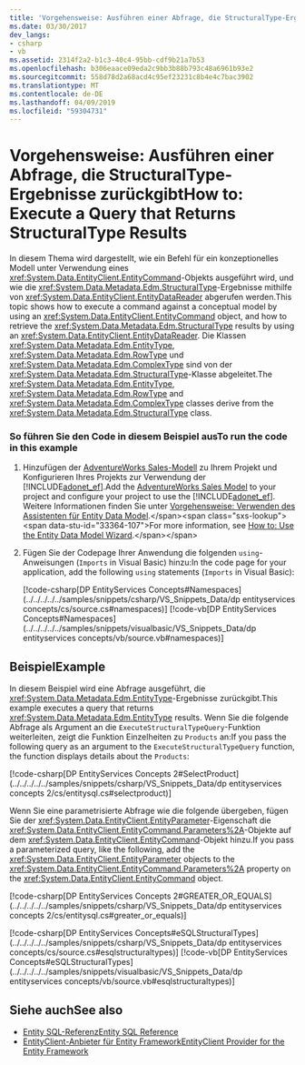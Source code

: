 ```yaml
---
title: 'Vorgehensweise: Ausführen einer Abfrage, die StructuralType-Ergebnisse zurückgibt'
ms.date: 03/30/2017
dev_langs:
- csharp
- vb
ms.assetid: 2314f2a2-b1c3-40c4-95bb-cdf9b21a7b53
ms.openlocfilehash: b306eaace09eda2c9bb3b88b793c48a6961b93e2
ms.sourcegitcommit: 558d78d2a68acd4c95ef23231c8b4e4c7bac3902
ms.translationtype: MT
ms.contentlocale: de-DE
ms.lasthandoff: 04/09/2019
ms.locfileid: "59304731"
---
```

# <a name="how-to-execute-a-query-that-returns-structuraltype-results"></a><span data-ttu-id="33364-102">Vorgehensweise: Ausführen einer Abfrage, die StructuralType-Ergebnisse zurückgibt</span><span class="sxs-lookup"><span data-stu-id="33364-102">How to: Execute a Query that Returns StructuralType Results</span></span>
<span data-ttu-id="33364-103">In diesem Thema wird dargestellt, wie ein Befehl für ein konzeptionelles Modell unter Verwendung eines <xref:System.Data.EntityClient.EntityCommand>-Objekts ausgeführt wird, und wie die <xref:System.Data.Metadata.Edm.StructuralType>-Ergebnisse mithilfe von <xref:System.Data.EntityClient.EntityDataReader> abgerufen werden.</span><span class="sxs-lookup"><span data-stu-id="33364-103">This topic shows how to execute a command against a conceptual model by using an <xref:System.Data.EntityClient.EntityCommand> object, and how to retrieve the <xref:System.Data.Metadata.Edm.StructuralType> results by using an <xref:System.Data.EntityClient.EntityDataReader>.</span></span> <span data-ttu-id="33364-104">Die Klassen <xref:System.Data.Metadata.Edm.EntityType>, <xref:System.Data.Metadata.Edm.RowType> und <xref:System.Data.Metadata.Edm.ComplexType> sind von der <xref:System.Data.Metadata.Edm.StructuralType>-Klasse abgeleitet.</span><span class="sxs-lookup"><span data-stu-id="33364-104">The <xref:System.Data.Metadata.Edm.EntityType>, <xref:System.Data.Metadata.Edm.RowType> and <xref:System.Data.Metadata.Edm.ComplexType> classes derive from the <xref:System.Data.Metadata.Edm.StructuralType> class.</span></span>  
  
### <a name="to-run-the-code-in-this-example"></a><span data-ttu-id="33364-105">So führen Sie den Code in diesem Beispiel aus</span><span class="sxs-lookup"><span data-stu-id="33364-105">To run the code in this example</span></span>  
  
1. <span data-ttu-id="33364-106">Hinzufügen der [AdventureWorks Sales-Modell](https://github.com/Microsoft/sql-server-samples/releases/tag/adventureworks) zu Ihrem Projekt und Konfigurieren Ihres Projekts zur Verwendung der [!INCLUDE[adonet_ef](../../../../../includes/adonet-ef-md.md)].</span><span class="sxs-lookup"><span data-stu-id="33364-106">Add the [AdventureWorks Sales Model](https://github.com/Microsoft/sql-server-samples/releases/tag/adventureworks) to your project and configure your project to use the [!INCLUDE[adonet_ef](../../../../../includes/adonet-ef-md.md)].</span></span> <span data-ttu-id="33364-107">Weitere Informationen finden Sie unter [Vorgehensweise: Verwenden des Assistenten für Entity Data Model](https://docs.microsoft.com/previous-versions/dotnet/netframework-4.0/bb738677(v=vs.100)).</span><span class="sxs-lookup"><span data-stu-id="33364-107">For more information, see [How to: Use the Entity Data Model Wizard](https://docs.microsoft.com/previous-versions/dotnet/netframework-4.0/bb738677(v=vs.100)).</span></span>  
  
2. <span data-ttu-id="33364-108">Fügen Sie der Codepage Ihrer Anwendung die folgenden `using`-Anweisungen (`Imports` in Visual Basic) hinzu:</span><span class="sxs-lookup"><span data-stu-id="33364-108">In the code page for your application, add the following `using` statements (`Imports` in Visual Basic):</span></span>  
  
     [!code-csharp[DP EntityServices Concepts#Namespaces](../../../../../samples/snippets/csharp/VS_Snippets_Data/dp entityservices concepts/cs/source.cs#namespaces)]
     [!code-vb[DP EntityServices Concepts#Namespaces](../../../../../samples/snippets/visualbasic/VS_Snippets_Data/dp entityservices concepts/vb/source.vb#namespaces)]  
  
## <a name="example"></a><span data-ttu-id="33364-109">Beispiel</span><span class="sxs-lookup"><span data-stu-id="33364-109">Example</span></span>  
 <span data-ttu-id="33364-110">In diesem Beispiel wird eine Abfrage ausgeführt, die <xref:System.Data.Metadata.Edm.EntityType>-Ergebnisse zurückgibt.</span><span class="sxs-lookup"><span data-stu-id="33364-110">This example executes a query that returns <xref:System.Data.Metadata.Edm.EntityType> results.</span></span> <span data-ttu-id="33364-111">Wenn Sie die folgende Abfrage als Argument an die `ExecuteStructuralTypeQuery`-Funktion weiterleiten, zeigt die Funktion Einzelheiten zu `Products` an:</span><span class="sxs-lookup"><span data-stu-id="33364-111">If you pass the following query as an argument to the `ExecuteStructuralTypeQuery` function, the function displays details about the `Products`:</span></span>  
  
 [!code-csharp[DP EntityServices Concepts 2#SelectProduct](../../../../../samples/snippets/csharp/VS_Snippets_Data/dp entityservices concepts 2/cs/entitysql.cs#selectproduct)]  
  
 <span data-ttu-id="33364-112">Wenn Sie eine parametrisierte Abfrage wie die folgende übergeben, fügen Sie der <xref:System.Data.EntityClient.EntityParameter>-Eigenschaft die <xref:System.Data.EntityClient.EntityCommand.Parameters%2A>-Objekte auf dem <xref:System.Data.EntityClient.EntityCommand>-Objekt hinzu.</span><span class="sxs-lookup"><span data-stu-id="33364-112">If you pass a parameterized query, like the following, add the <xref:System.Data.EntityClient.EntityParameter> objects to the <xref:System.Data.EntityClient.EntityCommand.Parameters%2A> property on the <xref:System.Data.EntityClient.EntityCommand> object.</span></span>  
  
 [!code-csharp[DP EntityServices Concepts 2#GREATER_OR_EQUALS](../../../../../samples/snippets/csharp/VS_Snippets_Data/dp entityservices concepts 2/cs/entitysql.cs#greater_or_equals)]  
  
 [!code-csharp[DP EntityServices Concepts#eSQLStructuralTypes](../../../../../samples/snippets/csharp/VS_Snippets_Data/dp entityservices concepts/cs/source.cs#esqlstructuraltypes)]
 [!code-vb[DP EntityServices Concepts#eSQLStructuralTypes](../../../../../samples/snippets/visualbasic/VS_Snippets_Data/dp entityservices concepts/vb/source.vb#esqlstructuraltypes)]  
  
## <a name="see-also"></a><span data-ttu-id="33364-113">Siehe auch</span><span class="sxs-lookup"><span data-stu-id="33364-113">See also</span></span>

- [<span data-ttu-id="33364-114">Entity SQL-Referenz</span><span class="sxs-lookup"><span data-stu-id="33364-114">Entity SQL Reference</span></span>](../../../../../docs/framework/data/adonet/ef/language-reference/entity-sql-reference.md)
- [<span data-ttu-id="33364-115">EntityClient-Anbieter für Entity Framework</span><span class="sxs-lookup"><span data-stu-id="33364-115">EntityClient Provider for the Entity Framework</span></span>](../../../../../docs/framework/data/adonet/ef/entityclient-provider-for-the-entity-framework.md)
